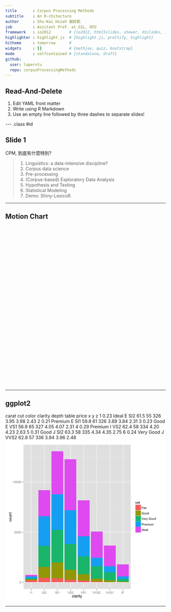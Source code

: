 ```yaml
---
title       : Corpus Processing Methods
subtitle    : An R-chitecture
author      : Shu-Kai Hsieh 謝舒凱
job         : Assitant Prof. at GIL, NTU
framework   : io2012        # {io2012, html5slides, shower, dzslides, ...}
highlighter : highlight.js  # {highlight.js, prettify, highlight}
hitheme     : tomorrow      # 
widgets     : []            # {mathjax, quiz, bootstrap}
mode        : selfcontained # {standalone, draft}
github:
  user: loperntu
  repo: corpusProcessingMethods
---
```


## Read-And-Delete

1. Edit YAML front matter
2. Write using R Markdown
3. Use an empty line followed by three dashes to separate slides!

--- .class #id 

## Slide 1

CPM, 到底有什麼特別?

> 1. Linguistics: a data-intensive discipline? 
> 2. Corpus data science
> 3. Pre-processing
> 4. (Corpus-based) Exploratory Data Analysis 
> 5. Hypothesis and Testing
> 6. Statistical Modeling
> 7. Demo: Shiny-LexicoR 

---

## Motion Chart

<!-- MotionChart generated in R 2.15.1 by googleVis 0.2.17 package -->
<!-- Mon Feb 18 17:29:35 2013 -->


<!-- jsHeader -->
<script type="text/javascript" src="http://www.google.com/jsapi">
</script>
<script type="text/javascript">
 
// jsData 
function gvisDataMotionChartIDea77ce696fb ()
{
  var data = new google.visualization.DataTable();
  var datajson =
[
 [
 "Apples",
       2008,
"West",
         98,
         78,
         20,
"2008-12-31" 
],
[
 "Apples",
       2009,
"West",
        111,
         79,
         32,
"2009-12-31" 
],
[
 "Apples",
       2010,
"West",
         89,
         76,
         13,
"2010-12-31" 
],
[
 "Oranges",
       2008,
"East",
         96,
         81,
         15,
"2008-12-31" 
],
[
 "Bananas",
       2008,
"East",
         85,
         76,
          9,
"2008-12-31" 
],
[
 "Oranges",
       2009,
"East",
         93,
         80,
         13,
"2009-12-31" 
],
[
 "Bananas",
       2009,
"East",
         94,
         78,
         16,
"2009-12-31" 
],
[
 "Oranges",
       2010,
"East",
         98,
         91,
          7,
"2010-12-31" 
],
[
 "Bananas",
       2010,
"East",
         81,
         71,
         10,
"2010-12-31" 
] 
];
data.addColumn('string','Fruit');
data.addColumn('number','Year');
data.addColumn('string','Location');
data.addColumn('number','Sales');
data.addColumn('number','Expenses');
data.addColumn('number','Profit');
data.addColumn('string','Date');
data.addRows(datajson);
return(data);
}
 
// jsDrawChart
function drawChartMotionChartIDea77ce696fb() {
  var data = gvisDataMotionChartIDea77ce696fb();
  var options = {};
options["width"] =    600;
options["height"] =    500;

     var chart = new google.visualization.MotionChart(
       document.getElementById('MotionChartIDea77ce696fb')
     );
     chart.draw(data,options);
    

}
  
 
// jsDisplayChart 
function displayChartMotionChartIDea77ce696fb()
{
  google.load("visualization", "1", { packages:["motionchart"] }); 
  google.setOnLoadCallback(drawChartMotionChartIDea77ce696fb);
}
 
// jsChart 
displayChartMotionChartIDea77ce696fb()
 
<!-- jsFooter -->  
//-->
</script>
 
<!-- divChart -->
  
<div id="MotionChartIDea77ce696fb"
  style="width: 600px; height: 500px;">
</div>



---

## ggplot2

  carat       cut color clarity depth table price    x    y    z
1  0.23     Ideal     E     SI2  61.5    55   326 3.95 3.98 2.43
2  0.21   Premium     E     SI1  59.8    61   326 3.89 3.84 2.31
3  0.23      Good     E     VS1  56.9    65   327 4.05 4.07 2.31
4  0.29   Premium     I     VS2  62.4    58   334 4.20 4.23 2.63
5  0.31      Good     J     SI2  63.3    58   335 4.34 4.35 2.75
6  0.24 Very Good     J    VVS2  62.8    57   336 3.94 3.96 2.48
![plot of chunk unnamed-chunk-2](figure/unnamed-chunk-2.png) 


---
